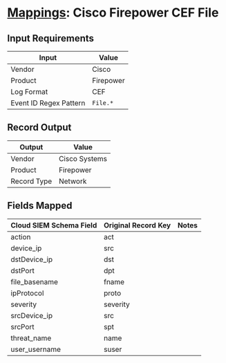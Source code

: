 # [Mappings](README.md): Cisco Firepower CEF File

## Input Requirements

|Input|Value|
|-----|-----|
|Vendor|Cisco|
|Product|Firepower|
|Log Format|CEF|
|Event ID Regex Pattern|`File.*`|

## Record Output

|Output|Value|
|------|-----|
|Vendor|Cisco Systems|
|Product|Firepower|
|Record Type|Network|

## Fields Mapped

|Cloud SIEM Schema Field|Original Record Key|Notes|
|-----------------------|-------------------|-----|
|action|act||
|device_ip|src||
|dstDevice_ip|dst||
|dstPort|dpt||
|file_basename|fname||
|ipProtocol|proto||
|severity|severity||
|srcDevice_ip|src||
|srcPort|spt||
|threat_name|name||
|user_username|suser||

